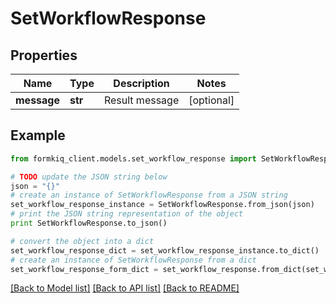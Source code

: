 # SetWorkflowResponse


## Properties

Name | Type | Description | Notes
------------ | ------------- | ------------- | -------------
**message** | **str** | Result message | [optional] 

## Example

```python
from formkiq_client.models.set_workflow_response import SetWorkflowResponse

# TODO update the JSON string below
json = "{}"
# create an instance of SetWorkflowResponse from a JSON string
set_workflow_response_instance = SetWorkflowResponse.from_json(json)
# print the JSON string representation of the object
print SetWorkflowResponse.to_json()

# convert the object into a dict
set_workflow_response_dict = set_workflow_response_instance.to_dict()
# create an instance of SetWorkflowResponse from a dict
set_workflow_response_form_dict = set_workflow_response.from_dict(set_workflow_response_dict)
```
[[Back to Model list]](../README.md#documentation-for-models) [[Back to API list]](../README.md#documentation-for-api-endpoints) [[Back to README]](../README.md)


